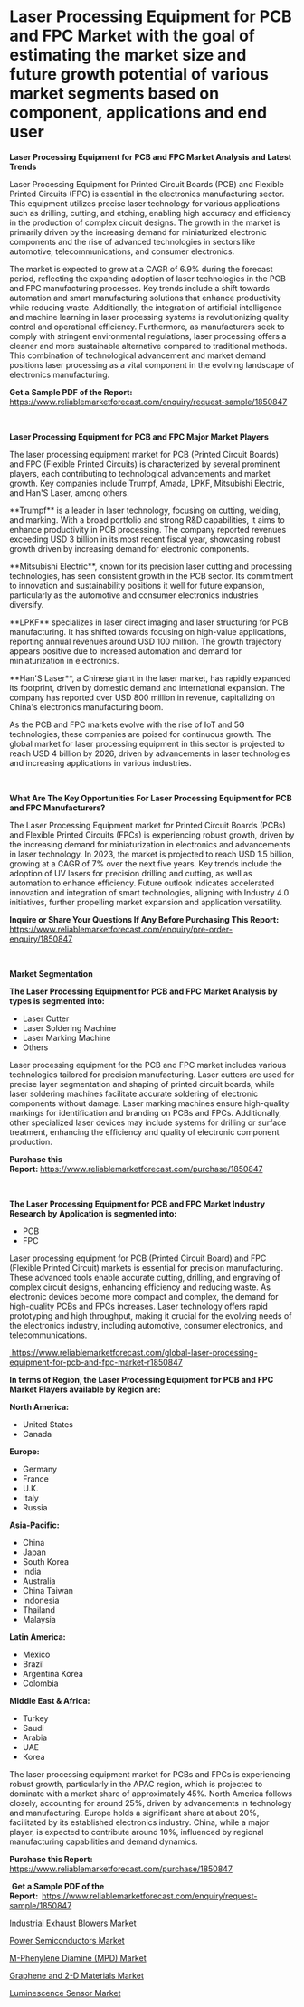 <p><h1>Laser Processing Equipment for PCB and FPC Market with the goal of estimating the market size and future growth potential of various market segments based on component, applications and end user</h1></p><p><strong>Laser Processing Equipment for PCB and FPC Market Analysis and Latest Trends</strong></p>
<p><p>Laser Processing Equipment for Printed Circuit Boards (PCB) and Flexible Printed Circuits (FPC) is essential in the electronics manufacturing sector. This equipment utilizes precise laser technology for various applications such as drilling, cutting, and etching, enabling high accuracy and efficiency in the production of complex circuit designs. The growth in the market is primarily driven by the increasing demand for miniaturized electronic components and the rise of advanced technologies in sectors like automotive, telecommunications, and consumer electronics.</p><p>The market is expected to grow at a CAGR of 6.9% during the forecast period, reflecting the expanding adoption of laser technologies in the PCB and FPC manufacturing processes. Key trends include a shift towards automation and smart manufacturing solutions that enhance productivity while reducing waste. Additionally, the integration of artificial intelligence and machine learning in laser processing systems is revolutionizing quality control and operational efficiency. Furthermore, as manufacturers seek to comply with stringent environmental regulations, laser processing offers a cleaner and more sustainable alternative compared to traditional methods. This combination of technological advancement and market demand positions laser processing as a vital component in the evolving landscape of electronics manufacturing.</p></p>
<p><strong>Get a Sample PDF of the Report:&nbsp;</strong> <a href="https://www.reliablemarketforecast.com/enquiry/request-sample/1850847?utm_campaign=1140&utm_medium=2&utm_source=Github&utm_content=ia&utm_term=19102024&utm_id=laser-processing-equipment-for-pcb-and-fpc">https://www.reliablemarketforecast.com/enquiry/request-sample/1850847</a></p>
<p>&nbsp;</p>
<p><strong>Laser Processing Equipment for PCB and FPC Major Market Players</strong></p>
<p><p>The laser processing equipment market for PCB (Printed Circuit Boards) and FPC (Flexible Printed Circuits) is characterized by several prominent players, each contributing to technological advancements and market growth. Key companies include Trumpf, Amada, LPKF, Mitsubishi Electric, and Han'S Laser, among others.</p><p>**Trumpf** is a leader in laser technology, focusing on cutting, welding, and marking. With a broad portfolio and strong R&D capabilities, it aims to enhance productivity in PCB processing. The company reported revenues exceeding USD 3 billion in its most recent fiscal year, showcasing robust growth driven by increasing demand for electronic components.</p><p>**Mitsubishi Electric**, known for its precision laser cutting and processing technologies, has seen consistent growth in the PCB sector. Its commitment to innovation and sustainability positions it well for future expansion, particularly as the automotive and consumer electronics industries diversify.</p><p>**LPKF** specializes in laser direct imaging and laser structuring for PCB manufacturing. It has shifted towards focusing on high-value applications, reporting annual revenues around USD 100 million. The growth trajectory appears positive due to increased automation and demand for miniaturization in electronics.</p><p>**Han'S Laser**, a Chinese giant in the laser market, has rapidly expanded its footprint, driven by domestic demand and international expansion. The company has reported over USD 800 million in revenue, capitalizing on China's electronics manufacturing boom.</p><p>As the PCB and FPC markets evolve with the rise of IoT and 5G technologies, these companies are poised for continuous growth. The global market for laser processing equipment in this sector is projected to reach USD 4 billion by 2026, driven by advancements in laser technologies and increasing applications in various industries.</p></p>
<p>&nbsp;</p>
<p><strong>What Are The Key Opportunities For Laser Processing Equipment for PCB and FPC Manufacturers?</strong></p>
<p><p>The Laser Processing Equipment market for Printed Circuit Boards (PCBs) and Flexible Printed Circuits (FPCs) is experiencing robust growth, driven by the increasing demand for miniaturization in electronics and advancements in laser technology. In 2023, the market is projected to reach USD 1.5 billion, growing at a CAGR of 7% over the next five years. Key trends include the adoption of UV lasers for precision drilling and cutting, as well as automation to enhance efficiency. Future outlook indicates accelerated innovation and integration of smart technologies, aligning with Industry 4.0 initiatives, further propelling market expansion and application versatility.</p></p>
<p><strong>Inquire or Share Your Questions If Any Before Purchasing This Report:</strong> <a href="https://www.reliablemarketforecast.com/enquiry/pre-order-enquiry/1850847?utm_campaign=1140&utm_medium=2&utm_source=Github&utm_content=ia&utm_term=19102024&utm_id=laser-processing-equipment-for-pcb-and-fpc">https://www.reliablemarketforecast.com/enquiry/pre-order-enquiry/1850847</a></p>
<p>&nbsp;</p>
<p><strong>Market Segmentation</strong></p>
<p><strong>The Laser Processing Equipment for PCB and FPC Market Analysis by types is segmented into:</strong></p>
<p><ul><li>Laser Cutter</li><li>Laser Soldering Machine</li><li>Laser Marking Machine</li><li>Others</li></ul></p>
<p><p>Laser processing equipment for the PCB and FPC market includes various technologies tailored for precision manufacturing. Laser cutters are used for precise layer segmentation and shaping of printed circuit boards, while laser soldering machines facilitate accurate soldering of electronic components without damage. Laser marking machines ensure high-quality markings for identification and branding on PCBs and FPCs. Additionally, other specialized laser devices may include systems for drilling or surface treatment, enhancing the efficiency and quality of electronic component production.</p></p>
<p><strong>Purchase this Report:&nbsp;</strong><a href="https://www.reliablemarketforecast.com/purchase/1850847?utm_campaign=1140&utm_medium=2&utm_source=Github&utm_content=ia&utm_term=19102024&utm_id=laser-processing-equipment-for-pcb-and-fpc">https://www.reliablemarketforecast.com/purchase/1850847</a></p>
<p>&nbsp;</p>
<p><strong>The Laser Processing Equipment for PCB and FPC Market Industry Research by Application is segmented into:</strong></p>
<p><ul><li>PCB</li><li>FPC</li></ul></p>
<p><p>Laser processing equipment for PCB (Printed Circuit Board) and FPC (Flexible Printed Circuit) markets is essential for precision manufacturing. These advanced tools enable accurate cutting, drilling, and engraving of complex circuit designs, enhancing efficiency and reducing waste. As electronic devices become more compact and complex, the demand for high-quality PCBs and FPCs increases. Laser technology offers rapid prototyping and high throughput, making it crucial for the evolving needs of the electronics industry, including automotive, consumer electronics, and telecommunications.</p></p>
<p><a href="https://www.reliablemarketforecast.com/global-laser-processing-equipment-for-pcb-and-fpc-market-r1850847?utm_campaign=1140&utm_medium=2&utm_source=Github&utm_content=ia&utm_term=19102024&utm_id=laser-processing-equipment-for-pcb-and-fpc">&nbsp;https://www.reliablemarketforecast.com/global-laser-processing-equipment-for-pcb-and-fpc-market-r1850847</a></p>
<p><strong>In terms of Region, the Laser Processing Equipment for PCB and FPC Market Players available by Region are:</strong></p>
<p>
    <p> <strong> North America: </strong>
        <ul>
            <li>United States</li>
            <li>Canada</li>
        </ul>
        </p> 
    <p> <strong> Europe: </strong>
        <ul>
            <li>Germany</li>
            <li>France</li>
            <li>U.K.</li>
            <li>Italy</li>
            <li>Russia</li>
        </ul>
        </p> 
    <p> <strong> Asia-Pacific: </strong>
        <ul>
            <li>China</li>
            <li>Japan</li>
            <li>South Korea</li>
            <li>India</li>
            <li>Australia</li>
            <li>China Taiwan</li>
            <li>Indonesia</li>
            <li>Thailand</li>
            <li>Malaysia</li>
        </ul>
        </p> 
    <p> <strong> Latin America: </strong>
        <ul>
            <li>Mexico</li>
            <li>Brazil</li>
            <li>Argentina Korea</li>
            <li>Colombia</li>
        </ul>
        </p> 
    <p> <strong> Middle East & Africa: </strong>
        <ul>
            <li>Turkey</li>
            <li>Saudi</li>
            <li>Arabia</li>
            <li>UAE</li>
            <li>Korea</li>
        </ul>
    </p>
    </p>
<p><p>The laser processing equipment market for PCBs and FPCs is experiencing robust growth, particularly in the APAC region, which is projected to dominate with a market share of approximately 45%. North America follows closely, accounting for around 25%, driven by advancements in technology and manufacturing. Europe holds a significant share at about 20%, facilitated by its established electronics industry. China, while a major player, is expected to contribute around 10%, influenced by regional manufacturing capabilities and demand dynamics.</p></p>
<p><strong>Purchase this Report: </strong><a href="https://www.reliablemarketforecast.com/purchase/1850847?utm_campaign=1140&utm_medium=2&utm_source=Github&utm_content=ia&utm_term=19102024&utm_id=laser-processing-equipment-for-pcb-and-fpc">https://www.reliablemarketforecast.com/purchase/1850847</a></p>
<p>&nbsp;<strong>Get a Sample PDF of the Report:&nbsp;&nbsp;</strong><a href="https://www.reliablemarketforecast.com/enquiry/request-sample/1850847?utm_campaign=1140&utm_medium=2&utm_source=Github&utm_content=ia&utm_term=19102024&utm_id=laser-processing-equipment-for-pcb-and-fpc">https://www.reliablemarketforecast.com/enquiry/request-sample/1850847</a></p>
<p><strong></strong></p>
<p><p><a href="https://www.linkedin.com/pulse/pioneering-growth-analyzing-global-industrial-exhaust-blowers-i7a2f?utm_campaign=1140&utm_medium=2&utm_source=Github&utm_content=ia&utm_term=19102024&utm_id=laser-processing-equipment-for-pcb-and-fpc">Industrial Exhaust Blowers Market</a></p><p><a href="https://www.linkedin.com/pulse/power-semiconductors-market-size-share-competitive-landscape-tzddf?utm_campaign=1140&utm_medium=2&utm_source=Github&utm_content=ia&utm_term=19102024&utm_id=laser-processing-equipment-for-pcb-and-fpc">Power Semiconductors Market</a></p><p><a href="https://github.com/b9uxfeyen/Market-Research-Report-List-1/blob/main/m-phenylene-diamine-mpd-market.md?utm_campaign=1140&utm_medium=2&utm_source=Github&utm_content=ia&utm_term=19102024&utm_id=laser-processing-equipment-for-pcb-and-fpc">M-Phenylene Diamine (MPD) Market</a></p><p><a href="https://github.com/deshawnj39lau/Market-Research-Report-List-1/blob/main/graphene-and-2-d-materials-market.md?utm_campaign=1140&utm_medium=2&utm_source=Github&utm_content=ia&utm_term=19102024&utm_id=laser-processing-equipment-for-pcb-and-fpc">Graphene and 2-D Materials Market</a></p><p><a href="https://issuu.com/reportprime-2/docs/luminescence-sensor-market-size-203_bd3fb9c484eaca?utm_campaign=1140&utm_medium=2&utm_source=Github&utm_content=ia&utm_term=19102024&utm_id=laser-processing-equipment-for-pcb-and-fpc">Luminescence Sensor Market</a></p></p>